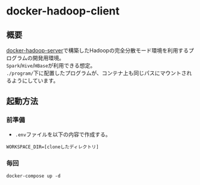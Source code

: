 # docker-hadoop-client

## 概要

[docker-hadoop-server](https://github.com/jozuo/docker-hadoop-server)で構築したHadoopの完全分散モード環境を利用するプログラムの開発用環境。  
`Spark`/`Hive`/`HBase`が利用できる想定。  
`./program/`下に配置したプログラムが、コンテナ上も同じパスにマウントされるようにしています。


## 起動方法
### 前準備

- `.env`ファイルを以下の内容で作成する。
```
WORKSPACE_DIR=[cloneしたディレクトリ]
```

### 毎回

```
docker-compose up -d
```
